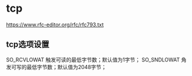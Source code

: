
tcp
===================================
https://www.rfc-editor.org/rfc/rfc793.txt

tcp选项设置
---------------------------
SO_RCVLOWAT		触发可读的最低字节数；默认值为1字节；
SO_SNDLOWAT		角发可写的最低字节数；默认值为2048字节；